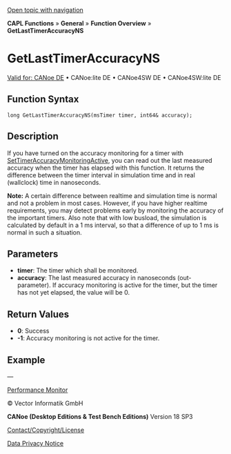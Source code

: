 [Open topic with navigation](../../../../../CANoeDEFamily.htm#Topics/CAPLFunctions/Other/Functions/CAPLfunctionGetLastTimerAccuracyNS.md)

**CAPL Functions** » **General** » **Function Overview** » **GetLastTimerAccuracyNS**

# GetLastTimerAccuracyNS

[Valid for: CANoe DE](../../../Shared/FeatureAvailability.md) • CANoe:lite DE • CANoe4SW DE • CANoe4SW:lite DE

## Function Syntax

```plaintext
long GetLastTimerAccuracyNS(msTimer timer, int64& accuracy);
```

## Description

If you have turned on the accuracy monitoring for a timer with [SetTimerAccuracyMonitoringActive](CAPLfunctionSetTimerAccuracyMonitoringActive.md), you can read out the last measured accuracy when the timer has elapsed with this function. It returns the difference between the timer interval in simulation time and in real (wallclock) time in nanoseconds.

**Note:** A certain difference between realtime and simulation time is normal and not a problem in most cases. However, if you have higher realtime requirements, you may detect problems early by monitoring the accuracy of the important timers. Also note that with low busload, the simulation is calculated by default in a 1 ms interval, so that a difference of up to 1 ms is normal in such a situation.

## Parameters

- **timer**: The timer which shall be monitored.
- **accuracy**: The last measured accuracy in nanoseconds (out-parameter). If accuracy monitoring is active for the timer, but the timer has not yet elapsed, the value will be 0.

## Return Values

- **0**: Success
- **-1**: Accuracy monitoring is not active for the timer.

## Example

—

[Performance Monitor](../../../CANoeCANalyzer/Performance/PerformanceMonitor.md)

© Vector Informatik GmbH

**CANoe (Desktop Editions & Test Bench Editions)** Version 18 SP3

[Contact/Copyright/License](../../../Shared/ContactCopyrightLicense.md)

[Data Privacy Notice](https://www.vector.com/int/en/company/get-info/privacy-policy/)
